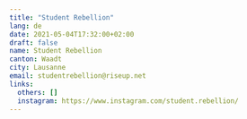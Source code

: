 ```yaml
---
title: "Student Rebellion"
lang: de
date: 2021-05-04T17:32:00+02:00
draft: false
name: Student Rebellion
canton: Waadt
city: Lausanne
email: studentrebellion@riseup.net
links:
  others: []
  instagram: https://www.instagram.com/student.rebellion/ 
---
```


